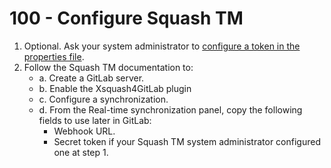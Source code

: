 # 100 - Configure Squash TM

1. Optional. Ask your system administrator to [configure a token in the properties file](https://tm-en.doc.squashtest.com/latest/redirect/gitlab-integration-token.html).
2. Follow the Squash TM documentation to:
   - a. Create a GitLab server.
   - b. Enable the Xsquash4GitLab plugin
   - c. Configure a synchronization.
   - d. From the Real-time synchronization panel, copy the following fields to use later in GitLab:
       - Webhook URL.
       - Secret token if your Squash TM system administrator configured one at step 1.
  
       
